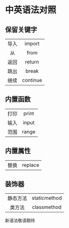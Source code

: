 # 中英语法对照

## 保留关键字

|  |  |
| :---: | :---: |
| 导入 | import |
| 从 | from |
| 返回 | return |
| 跳出 | break |
| 继续 | continue |

## 内置函数

|  |  |
| :---: | :---: |
| 打印 | print |
| 输入 | input |
| 范围 | range |

## 内置属性

|  |  |
| :---: | :---: |
| 替换 | replace |

## 装饰器

|  |  |
| :---: | :---: |
| 静态方法 | staticmethod |
| 类方法 | classmethod |

新语法敬请期待